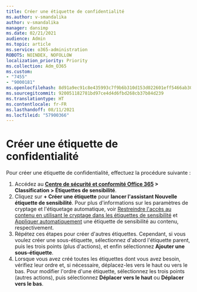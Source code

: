 ```yaml
---
title: Créer une étiquette de confidentialité
ms.author: v-smandalika
author: v-smandalika
manager: dansimp
ms.date: 02/21/2021
audience: Admin
ms.topic: article
ms.service: o365-administration
ROBOTS: NOINDEX, NOFOLLOW
localization_priority: Priority
ms.collection: Adm_O365
ms.custom:
- "7455"
- "9000181"
ms.openlocfilehash: 8d91a9ec91c8e435993c7f9b6b310d153d022601eff5466ab30782f8e8f560ed
ms.sourcegitcommit: 920051182781bd97ce4d4d6fbd268cb37b84d239
ms.translationtype: HT
ms.contentlocale: fr-FR
ms.lasthandoff: 08/11/2021
ms.locfileid: "57900366"
---
```

# <a name="create-a-sensitivity-label"></a>Créer une étiquette de confidentialité

Pour créer une étiquette de confidentialité, effectuez la procédure suivante :

1. Accédez au **[Centre de sécurité et conformité Office 365](https://sip.protection.office.com/) > Classification > Étiquettes de sensibilité**.
2. Cliquez sur **+ Créer une étiquette** pour **lancer l'assistant Nouvelle étiquette de sensibilité**. Pour plus d'informations sur les paramètres de cryptage et l'étiquetage automatique, voir [Restreindre l'accès au contenu en utilisant le cryptage dans les étiquettes de sensibilité](https://docs.microsoft.com/microsoft-365/compliance/encryption-sensitivity-labels) et [Appliquer automatiquement](https://docs.microsoft.com/microsoft-365/compliance/apply-sensitivity-label-automatically) une étiquette de sensibilité au contenu, respectivement.
3. Répétez ces étapes pour créer d'autres étiquettes. Cependant, si vous voulez créer une sous-étiquette, sélectionnez d'abord l'étiquette parent, puis les trois points (plus d'actions), et enfin sélectionnez **Ajouter une sous-étiquette**.
4. Lorsque vous avez créé toutes les étiquettes dont vous avez besoin, vérifiez leur ordre et, si nécessaire, déplacez-les vers le haut ou vers le bas. Pour modifier l'ordre d'une étiquette, sélectionnez les trois points (autres actions), puis sélectionnez **Déplacer vers le haut** ou **Déplacer vers le bas**. 
